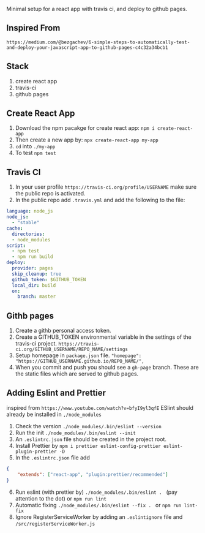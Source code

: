 Minimal setup for a react app with travis ci, and deploy to github pages. 

## Inspired From
`https://medium.com/@bezgachev/6-simple-steps-to-automatically-test-and-deploy-your-javascript-app-to-github-pages-c4c32a34bcb1`

## Stack 
1. create react app 
2. travis-ci 
3. github pages

## Create React App 
1. Download the npm pacakge for create react app: 
`npm i create-react-app`
2. Then create a new app by: 
`npx create-react-app my-app`
3. `cd` into `./my-app`
4. To test `npm test`

## Travis CI 
1. In your user profile `https://travis-ci.org/profile/USERNAME` make sure the public repo is activated. 
2. In the public repo add `.travis.yml` and add the following to the file: 

```yaml
language: node_js
node_js:
  - "stable"
cache:
  directories:
  - node_modules
script:
  - npm test
  - npm run build
deploy:
  provider: pages
  skip_cleanup: true
  github_token: $GITHUB_TOKEN
  local_dir: build
  on:
    branch: master
```
## Githb pages
1. Create a githb personal access token. 
2. Create a GITHUB_TOKEN environmental variable in the settings of the travis-ci project.
`https://travis-ci.org/GITHUB_USERNAME/REPO_NAME/settings` 
3. Setup homepage in `package.json` file. 
  `"homepage": "https://GITHUB_USERNAME.github.io/REPO_NAME/",`
3. When you commit and push you should see a `gh-page` branch. These are the static files which are served to github pages. 

## Adding Eslint and Prettier 
inspired from 
`https://www.youtube.com/watch?v=bfyI9yl3qfE`
ESlint should already be installed in  `,/node_modules`
1. Check the version `./node_modules/.bin/eslint --version`
2. Run the init `./node_modules/.bin/eslint --init`
3. An `.eslintrc.json` file should be created in the project root. 
4. Install Prettier by `npm i prettier eslint-config-prettier eslint-plugin-prettier -D `
5. In the `.eslintrc.json` file add 

```json
{
    "extends": ["react-app", "plugin:prettier/recommended"]
}
```
6. Run eslint (with prettier by) `./node_modules/.bin/eslint . ` (pay attention to the dot) or `npm run lint` 
7. Automatic fixing `./node_modules/.bin/eslint --fix . ` or  `npm run lint-fix`
8. Ignore RegisterServiceWorker by adding an `.eslintignore` file and `/src/registerServiceWorker.js`